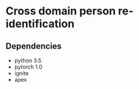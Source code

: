 # Cross domain person re-identification

## Dependencies
* python 3.5
* pytorch 1.0
* ignite
* apex

